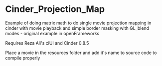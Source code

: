 Cinder_Projection_Map
=====================

Example of doing matrix math to do single movie projection mapping in cinder with movie playback and simple border masking with GL_blend modes - original example in openFrameworks

Requires Reza Ali's ciUI and Cinder 0.8.5

Place a movie in the resources folder and add it's name to source code to compile properly
